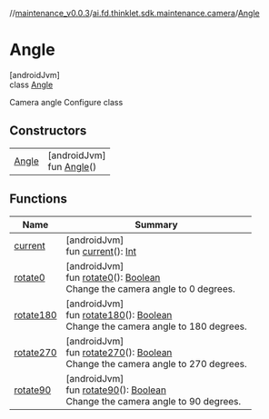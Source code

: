 //[maintenance_v0.0.3](../../../index.md)/[ai.fd.thinklet.sdk.maintenance.camera](../index.md)/[Angle](index.md)

# Angle

[androidJvm]\
class [Angle](index.md)

Camera angle Configure class

## Constructors

| | |
|---|---|
| [Angle](-angle.md) | [androidJvm]<br>fun [Angle](-angle.md)() |

## Functions

| Name | Summary |
|---|---|
| [current](current.md) | [androidJvm]<br>fun [current](current.md)(): [Int](https://kotlinlang.org/api/latest/jvm/stdlib/kotlin/-int/index.html) |
| [rotate0](rotate0.md) | [androidJvm]<br>fun [rotate0](rotate0.md)(): [Boolean](https://kotlinlang.org/api/latest/jvm/stdlib/kotlin/-boolean/index.html)<br>Change the camera angle to 0 degrees. |
| [rotate180](rotate180.md) | [androidJvm]<br>fun [rotate180](rotate180.md)(): [Boolean](https://kotlinlang.org/api/latest/jvm/stdlib/kotlin/-boolean/index.html)<br>Change the camera angle to 180 degrees. |
| [rotate270](rotate270.md) | [androidJvm]<br>fun [rotate270](rotate270.md)(): [Boolean](https://kotlinlang.org/api/latest/jvm/stdlib/kotlin/-boolean/index.html)<br>Change the camera angle to 270 degrees. |
| [rotate90](rotate90.md) | [androidJvm]<br>fun [rotate90](rotate90.md)(): [Boolean](https://kotlinlang.org/api/latest/jvm/stdlib/kotlin/-boolean/index.html)<br>Change the camera angle to 90 degrees. |
